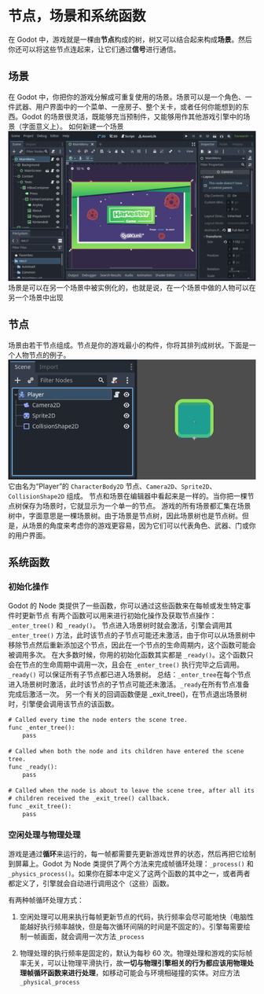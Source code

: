 # 节点，场景和系统函数
在 Godot 中，游戏就是一棵由**节点**构成的树，树又可以结合起来构成**场景**。然后你还可以将这些节点连起来，让它们通过**信号**进行通信。
## 场景
在 Godot 中，你把你的游戏分解成可重复使用的场景。场景可以是一个角色、一件武器、用户界面中的一个菜单、一座房子、整个关卡，或者任何你能想到的东西。Godot 的场景很灵活，既能够充当预制件，又能够用作其他游戏引擎中的场景（字面意义上）。
如何新建一个场景
![](./01.webp)
场景是可以在另一个场景中被实例化的，也就是说，在一个场景中做的人物可以在另一个场景中出现
## 节点
场景由若干节点组成。节点是你的游戏最小的构件，你将其排列成树状。下面是一个人物节点的例子。
![](./02.webp)
它由名为“Player”的 `CharacterBody2D` 节点、`Camera2D`、`Sprite2D`、`CollisionShape2D` 组成。
节点和场景在编辑器中看起来是一样的。当你把一棵节点树保存为场景时，它就显示为一个单一的节点。
游戏的所有场景都汇集在场景树中，字面意思是一棵场景树。由于场景是节点树，因此场景树也是节点树。但是，从场景的角度来考虑你的游戏更容易，因为它们可以代表角色、武器、门或你的用户界面。
## 系统函数
### 初始化操作
Godot 的 Node 类提供了一些函数，你可以通过这些函数来在每帧或发生特定事件时更新节点
有两个函数可以用来进行初始化操作及获取节点操作：`_enter_tree()` 和 `_ready()`。
节点进入场景树时就会激活，引擎会调用其 `_enter_tree()` 方法，此时该节点的子节点可能还未激活，由于你可以从场景树中移除节点然后重新添加这个节点，因此在一个节点的生命周期内，这个函数可能会被调用多次。
在大多数时候，你用的初始化函数其实都是 `_ready()`。这个函数只会在节点的生命周期中调用一次，且会在 `_enter_tree()` 执行完毕之后调用。`_ready()` 可以保证所有子节点都已进入场景树。
总结：`_enter_tree`在每个节点进入场景树时激活，此时该节点的子节点可能还未激活。`_ready`在所有节点准备完成后激活一次。
另一个有关的回调函数便是 _exit_tree()，在节点退出场景树时，引擎便会调用该节点的该函数。
```gdscript
# Called every time the node enters the scene tree.
func _enter_tree():
	pass

# Called when both the node and its children have entered the scene tree.
func _ready():
	pass

# Called when the node is about to leave the scene tree, after all its
# children received the _exit_tree() callback.
func _exit_tree():
	pass
```
### 空闲处理与物理处理
游戏是通过**循环**来运行的，每一帧都需要先更新游戏世界的状态，然后再把它绘制到屏幕上。Godot 为 Node 类提供了两个方法来完成帧循环处理：`_process()` 和 `_physics_process()`。如果你在脚本中定义了这两个函数的其中之一，或者两者都定义了，引擎就会自动进行调用这个（这些）函数。

有两种帧循环处理方式：

1. 空闲处理可以用来执行每帧更新节点的代码，执行频率会尽可能地快（电脑性能越好执行频率越快，但是每次循环间隔的时间是不固定的）。引擎每需要绘制一帧画面，就会调用一次方法`_process`

2. 物理处理的执行频率是固定的，默认为每秒 60 次。物理处理和游戏的实际帧率无关，可以让物理平滑执行，故**一切与物理引擎相关的行为都应该用物理处理帧循环函数来进行处理**，如移动可能会与环境相碰撞的实体。对应方法`_physical_process`
